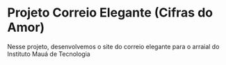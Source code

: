 # Projeto Correio Elegante (Cifras do Amor)
Nesse projeto, desenvolvemos o site do correio elegante para o arraial do Instituto Mauá de Tecnologia
